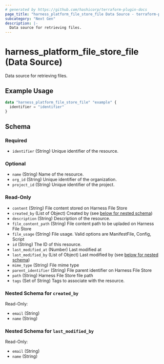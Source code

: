 ```yaml
---
# generated by https://github.com/hashicorp/terraform-plugin-docs
page_title: "harness_platform_file_store_file Data Source - terraform-provider-harness"
subcategory: "Next Gen"
description: |-
  Data source for retrieving files.
---
```


# harness_platform_file_store_file (Data Source)

Data source for retrieving files.

## Example Usage

```terraform
data "harness_platform_file_store_file" "example" {
  identifier = "identifier"
}
```

<!-- schema generated by tfplugindocs -->
## Schema

### Required

- `identifier` (String) Unique identifier of the resource.

### Optional

- `name` (String) Name of the resource.
- `org_id` (String) Unique identifier of the organization.
- `project_id` (String) Unique identifier of the project.

### Read-Only

- `content` (String) File content stored on Harness File Store
- `created_by` (List of Object) Created by (see [below for nested schema](#nestedatt--created_by))
- `description` (String) Description of the resource.
- `file_content_path` (String) File content path to be upladed on Harness File Store
- `file_usage` (String) File usage. Valid options are ManifestFile, Config, Script
- `id` (String) The ID of this resource.
- `last_modified_at` (Number) Last modified at
- `last_modified_by` (List of Object) Last modified by (see [below for nested schema](#nestedatt--last_modified_by))
- `mime_type` (String) File mime type
- `parent_identifier` (String) File parent identifier on Harness File Store
- `path` (String) Harness File Store file path
- `tags` (Set of String) Tags to associate with the resource.

<a id="nestedatt--created_by"></a>
### Nested Schema for `created_by`

Read-Only:

- `email` (String)
- `name` (String)


<a id="nestedatt--last_modified_by"></a>
### Nested Schema for `last_modified_by`

Read-Only:

- `email` (String)
- `name` (String)
